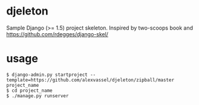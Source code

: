 djeleton
========

Sample Django (>= 1.5) project skeleton. Inspired by two-scoops book and https://github.com/rdegges/django-skel/

usage
=====

    $ django-admin.py startproject --template=https://github.com/alexvassel/djeleton/zipball/master project_name
    $ cd project_name
    $ ./manage.py runserver
